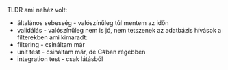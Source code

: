 TLDR
ami nehéz volt: 
- általános sebesség - valószínűleg túl mentem az időn
- validálás - valószínűleg nem is jó, nem tetszenek az adatbázis hívások a filterekben
ami kimaradt:
- filtering - csináltam már
- unit test - csináltam már, de C#ban régebben
- integration test - csak látásból
